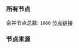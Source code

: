 ### 所有节点
合并节点总数: `1860`
[节点链接](https://raw.githubusercontent.com/rzhy1/11/master/sub/sub_merge_base64.txt)

### 节点来源

